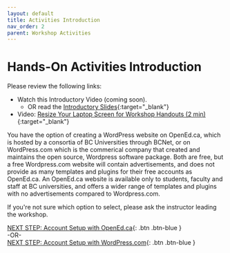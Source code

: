 ```yaml
---
layout: default
title: Activities Introduction
nav_order: 2
parent: Workshop Activities
---
```

# Hands-On Activities Introduction

Please review the following links:

- Watch this Introductory Video (coming soon).
    - OR read the [Introductory Slides](https://goo.gl/kGGQJ3){:target="_blank"} 
- Video: [Resize Your Laptop Screen for Workshop Handouts (2 min)](https://www.youtube.com/watch?v=Igk5hZUfzN0){:target="_blank"}

You have the option of creating a WordPress website on OpenEd.ca, which is hosted by a consortia of BC Universities through BCNet, or on WordPress.com which is the commerical company that created and maintains the open source, Wordpress software package. Both are free, but a free Wordpress.com website will contain advertisements, and does not provide as many templates and plugins for their free accounts as OpenEd.ca. An OpenEd.ca website is available only to students, faculty and staff at BC universities, and offers a wider range of templates and plugins with no advertisements compared to Wordpress.com. 

If you're not sure which option to select, please ask the instructor leading the workshop.

[NEXT STEP: Account Setup with OpenEd.ca](open-ed-account-setup){: .btn .btn-blue }<br>
-OR-<br>
[NEXT STEP: Account Setup with WordPress.com](account-setup-post.html){: .btn .btn-blue }
